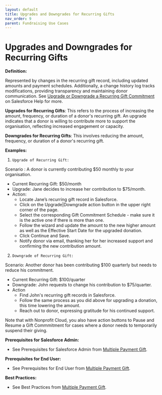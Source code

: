 ```yaml
---
layout: default
title: Upgrades and Downgrades for Recurring Gifts
nav_order: 9
parent: Fundraising Use Cases
---
```


# Upgrades and Downgrades for Recurring Gifts


**Definition:**

Represented by changes in the recurring gift record, including updated amounts and payment schedules. Additionally, a change history log tracks modifications, providing transparency and maintaining donor communication. See [Upgrade or Downgrade a Recurring Gift Commitment](https://help.salesforce.com/s/articleView?id=sfdo.npc_fr_upgrade_downgrade_recurring_gift_commitment.htm&type=5) on Salesforce Help for more.

**Upgrades for Recurring Gifts**: This refers to the process of increasing the amount, frequency, or duration of a donor's recurring gift. An upgrade indicates that a donor is willing to contribute more to support the organisation, reflecting increased engagement or capacity.

**Downgrades for Recurring Gifts**: This involves reducing the amount, frequency, or duration of a donor's recurring gift.

**Examples:**


1.     Upgrade of Recurring Gift:
Scenario : A donor is currently contributing $50 monthly to your organisation.
* Current Recurring Gift: $50/month
* Upgrade: Jane decides to increase her contribution to $75/month.
* Action:
    * Locate Jane’s recurring gift record in Salesforce.
    * Click on the Upgrade|Downgrade action button in the upper right corner of the page.
    * Select the corresponding Gift Commitment Schedule - make sure it is the active one if there is more than one.
    * Follow the wizard and update the amount to the new higher amount as well as the Effective Start Date for the upgraded donation.
    * Click Continue and Save.
    * Notify donor via email, thanking her for her increased support and confirming the new contribution amount. 
2.     Downgrade of Recurring Gift:
Scenario: Another donor has been contributing $100 quarterly but needs to reduce his commitment.
* Current Recurring Gift: $100/quarter
* Downgrade: John requests to change his contribution to $75/quarter.
* Action
    * Find John's recurring gift records in Salesforce.
    * Follow the same process as you did above for upgrading a donation, this time lowering the amount.
    * Reach out to donor, expressing gratitude for his continued support.

 Note that with Nonprofit Cloud, you also have action buttons to Pause and Resume a Gift Commmitment for cases where a donor needs to temporarily suspend their giving.

**Prerequisites for Salesforce Admin:**

* See Prerequisites for Salesforce Admin from [Multiple Payment Gift](use-cases-multiple-payment-gift.md).

**Prerequisites for End User:**

* See Prerequisites for End User from [Multiple Payment Gift](use-cases-multiple-payment-gift.md).

**Best Practices:**

* See Best Practices from [Multiple Payment Gift](use-cases-multiple-payment-gift.md).

